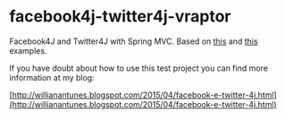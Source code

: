 facebook4j-twitter4j-vraptor
===========

Facebook4J and Twitter4J with Spring MVC. Based on [this](https://github.com/roundrop/facebook4j-oauth-example/) and [this](https://github.com/yusuke/sign-in-with-twitter/) examples.

If you have doubt about how to use this test project you can find more information at my blog:

[http://willianantunes.blogspot.com/2015/04/facebook-e-twitter-4j.html](http://willianantunes.blogspot.com/2015/04/facebook-e-twitter-4j.html)
